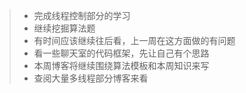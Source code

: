 ﻿> * 完成线程控制部分的学习
> * 继续挖掘算法题
> * 有时间应该继续往后看，上一周在这方面做的有问题
> * 看一些聊天室的代码框架，先让自己有个思路
> * 本周博客将继续围绕算法模板和本周知识来写
> * 查阅大量多线程部分博客来看